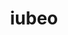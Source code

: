 ---
title: iubeo
ch: [r]
meaning: to order
pos: verb
inf: iubēre
secondppstem: iub
infend: ēre
thirdpp: iussi
fourthpp: iussus
conjugation: second
---